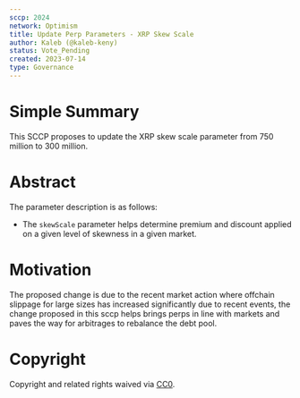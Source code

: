 ```yaml
---
sccp: 2024
network: Optimism
title: Update Perp Parameters - XRP Skew Scale
author: Kaleb (@kaleb-keny)
status: Vote_Pending
created: 2023-07-14
type: Governance
---
```


# Simple Summary

This SCCP proposes to update the XRP skew scale parameter from 750 million to 300 million.

# Abstract

The parameter description is as follows:
- The `skewScale` parameter helps determine premium and discount applied on a given level of skewness in a given market. 

# Motivation

The proposed change is due to the recent market action where offchain slippage for large sizes has increased significantly due to recent events, the change proposed in this sccp helps brings perps in line with markets and paves the way for arbitrages to rebalance the debt pool.

# Copyright

Copyright and related rights waived via [CC0](https://creativecommons.org/publicdomain/zero/1.0/).
